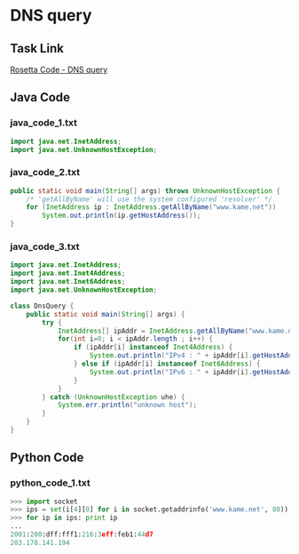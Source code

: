 # DNS query

## Task Link
[Rosetta Code - DNS query](https://rosettacode.org/wiki/DNS_query)

## Java Code
### java_code_1.txt
```java
import java.net.InetAddress;
import java.net.UnknownHostException;

```

### java_code_2.txt
```java
public static void main(String[] args) throws UnknownHostException {
    /* 'getAllByName' will use the system configured 'resolver' */
    for (InetAddress ip : InetAddress.getAllByName("www.kame.net"))
        System.out.println(ip.getHostAddress());
}

```

### java_code_3.txt
```java
import java.net.InetAddress;
import java.net.Inet4Address;
import java.net.Inet6Address;
import java.net.UnknownHostException;

class DnsQuery {
    public static void main(String[] args) {
        try {
            InetAddress[] ipAddr = InetAddress.getAllByName("www.kame.net");
            for(int i=0; i < ipAddr.length ; i++) {
                if (ipAddr[i] instanceof Inet4Address) {
                    System.out.println("IPv4 : " + ipAddr[i].getHostAddress());
                } else if (ipAddr[i] instanceof Inet6Address) {
                    System.out.println("IPv6 : " + ipAddr[i].getHostAddress());
                }
            }
        } catch (UnknownHostException uhe) {
            System.err.println("unknown host");
        }
    }
}

```

## Python Code
### python_code_1.txt
```python
>>> import socket
>>> ips = set(i[4][0] for i in socket.getaddrinfo('www.kame.net', 80))
>>> for ip in ips: print ip
...
2001:200:dff:fff1:216:3eff:feb1:44d7
203.178.141.194

```

